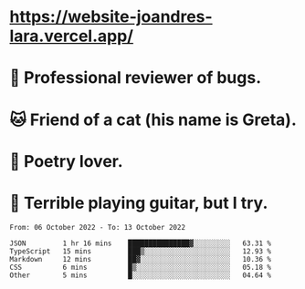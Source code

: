 # https://website-joandres-lara.vercel.app/
# 🐛 Professional reviewer of bugs.
# 🐱 Friend of a cat (his name is Greta).
# 📜 Poetry lover.
# 🎸 Terrible playing guitar, but I try.

<!--START_SECTION:waka-->

```text
From: 06 October 2022 - To: 13 October 2022

JSON         1 hr 16 mins    ███████████████▓░░░░░░░░░   63.31 %
TypeScript   15 mins         ███▒░░░░░░░░░░░░░░░░░░░░░   12.93 %
Markdown     12 mins         ██▓░░░░░░░░░░░░░░░░░░░░░░   10.36 %
CSS          6 mins          █▒░░░░░░░░░░░░░░░░░░░░░░░   05.18 %
Other        5 mins          █░░░░░░░░░░░░░░░░░░░░░░░░   04.64 %
```

<!--END_SECTION:waka-->
